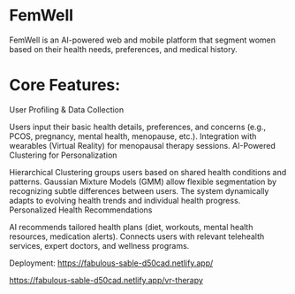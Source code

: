 # FemWell
FemWell is an AI-powered web and mobile platform that segment women based on their health needs, preferences, and medical history. 

# Core Features:
User Profiling & Data Collection

Users input their basic health details, preferences, and concerns (e.g., PCOS, pregnancy, mental health, menopause, etc.).
Integration with wearables (Virtual Reality) for menopausal therapy sessions.
AI-Powered Clustering for Personalization

Hierarchical Clustering groups users based on shared health conditions and patterns.
Gaussian Mixture Models (GMM) allow flexible segmentation by recognizing subtle differences between users.
The system dynamically adapts to evolving health trends and individual health progress.
Personalized Health Recommendations

AI recommends tailored health plans (diet, workouts, mental health resources, medication alerts).
Connects users with relevant telehealth services, expert doctors, and wellness programs.

Deployment:
https://fabulous-sable-d50cad.netlify.app/

https://fabulous-sable-d50cad.netlify.app/vr-therapy
